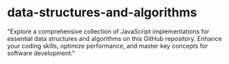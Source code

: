# data-structures-and-algorithms
 "Explore a comprehensive collection of JavaScript implementations for essential data structures and algorithms on this GitHub repository. Enhance your coding skills, optimize performance, and master key concepts for software development."
